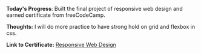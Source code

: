 **Today's Progress**: Built the final project of responsive web design and earned certificate from freeCodeCamp.

**Thoughts:** I will do more practice to have strong hold on grid and flexbox in css.

**Link to Certificate:** 
[Responsive Web Design](https://www.freecodecamp.org/certification/fcc99c4fdbc-633b-431f-92d4-ba7657f76940/responsive-web-design)

